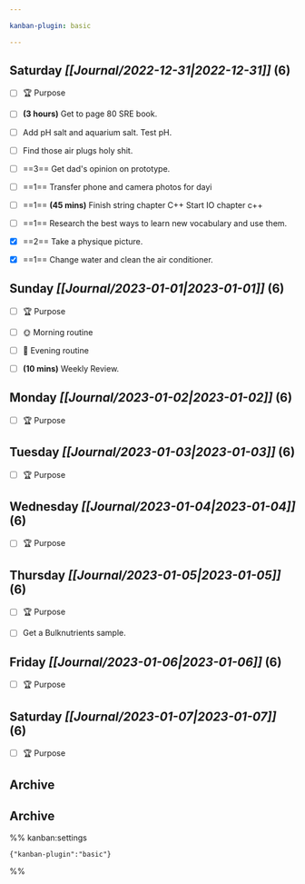 ```yaml
---

kanban-plugin: basic

---
```


## **Saturday** *[[Journal/2022-12-31|2022-12-31]]* (6)

- [ ] 🏆 Purpose
- [ ] **(3 hours)** Get to page 80 SRE book.
- [ ] Add pH salt and aquarium salt. Test pH.
- [ ] Find those air plugs holy shit.
- [ ] ==3== Get dad's opinion on prototype.
- [ ] ==1== Transfer phone and camera photos for dayi
- [ ] ==1== **(45 mins)** Finish string chapter C++ Start IO chapter c++
- [ ] ==1== Research the best ways to learn new vocabulary and use them.
- [x] ==2== Take a physique picture.
- [x] ==1== Change water and clean the air conditioner.


## **Sunday** *[[Journal/2023-01-01|2023-01-01]]* (6)

- [ ] 🏆 Purpose
- [ ] 🌞 Morning routine
- [ ] 🌙 Evening routine
- [ ] **(10 mins)** Weekly Review.


## **Monday** *[[Journal/2023-01-02|2023-01-02]]* (6)

- [ ] 🏆 Purpose


## **Tuesday** *[[Journal/2023-01-03|2023-01-03]]* (6)

- [ ] 🏆 Purpose


## **Wednesday** *[[Journal/2023-01-04|2023-01-04]]* (6)

- [ ] 🏆 Purpose


## **Thursday** *[[Journal/2023-01-05|2023-01-05]]* (6)

- [ ] 🏆 Purpose
- [ ] Get a Bulknutrients sample.


## **Friday** *[[Journal/2023-01-06|2023-01-06]]* (6)

- [ ] 🏆 Purpose


## **Saturday** *[[Journal/2023-01-07|2023-01-07]]* (6)

- [ ] 🏆 Purpose


## Archive



## Archive





%% kanban:settings
```
{"kanban-plugin":"basic"}
```
%%